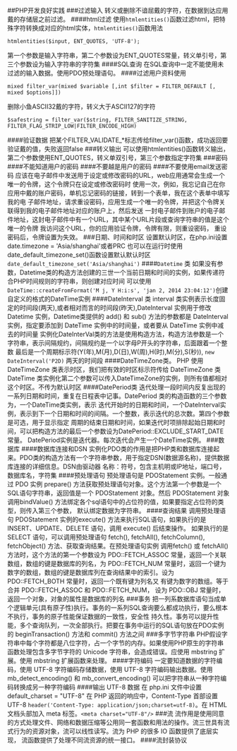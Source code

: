 ##PHP开发良好实践
###过滤输入
转义或删除不谙屈戴的字符，在数据到达应用戴的存储层之前过滤。
####html过滤
使用`htmlentities()`函数过滤html，把特殊字符转换成对应的html实体，`htmlentities()`函数用法
```$xslt
htmlentities($input, ENT_QUOTES, 'UTF-8');
```
第一个参数是输入字符串，第二个参数设为ENT_QUOTES常量，转义单引号，第三个参数设为输入字符串的字符集
####SQL查询
在SQL查询中一定不能使用未过滤的输入数据。使用PDO预处理语句。
####过滤用户资料使用
```$xslt
mixed filter_var(mixed $variable [,int $filter = FILTER_DEFAULT [, mixed $options]])
```
删除小鱼ASCII32戴的字符，转义大于ASCII127的字符
```$xslt
$safestring = filter_var($string, FILTER_SANITIZE_STRING, FILTER_FLAG_STRIP_LOW|FILTER_ENCODE_HIGH)
```
####验证数据
把某个FILTER_VALIDATE_*标志传给filter_var()函数，成功返回要验证戴的值，失败返回false
###转义输出
可以使用htmlentities()函数转义输出，第二个参数使用ENT_QUOTES，转义单双引号，第三个参数指定字符集
###密码
####不能知道用户的密码
####不要越是用户的密码
####不要使用email发送密码
应该在电子邮件中发送用于设定或修改密码的URL，web应用通常会生成一个唯一的令牌，这个令牌只在设定或修改密码时
使用一次，例如，我忘记自己在你应用中戴的账户密码，单机忘记密码的链接，转到一个表单，我在这个表单中填写我的电
子邮件地址，请求重设密码，应用生成一个唯一的令牌，并把这个令牌关联得到我的电子邮件地址对应的账户上，然后发送
一封电子邮件到账户的电子邮件地址，这封电子邮件中有一个URL，其中某个URL片段或查询字符串的值是这个唯一的令牌
我访问这个URL，你的应用验证令牌，令牌有限，则重设密码， 重设密码后，令牌设置为失效。
###日期、时间和时区
设置默认时区，在php.ini设置date.timezone = 'Asia/shanghai'或者PRC
也可以在运行时使用date_default_timezone_set()函数设置默认默认时区`date_default_timezone_set('Asia/shanghai')`
####`Datetime` 类
如果没有参数，Datetime类的构造方法创建的三世一个当前日期和时间的实例，如果传递符合PHP时间规则的字符串，则创建对应时间
可以使用`DateTime::createFromFormat('M j, Y H:i:s', 'jan 2, 2014 23:04:12')`创建自定义的格式的DateTime实例
####DateInterval 类
interval 类实例表示长度固定的时间段(两天),或者相对而言的时间段(昨天),DateInterval 实例用于修改 Datetime 实例，Datetime类提供的
add() 和 sub() 方法的参数都是 DateInterval 实例，指定要添加到 DateTime 实例中的时间量，或者要从 DateTime 实例中减去的时间量
实例化DateInterVal类的方法是使用构造方法，构造方法参数是一个字符串，表示间隔规约，间隔规约是一个以字母P开头的字符串，后面跟着一个整数
最后是一个周期标示符(Y(年),M(月),D(日),W(周),H(时),M(分),S(秒)), `new DateInterval('P2D)` 两天的时间段
####DateTimeZone类。
PHP 使用 DateTimeZone 类表示时区，我们把有效的时区标示符传给 DateTimeZone 类
DateTime 类实例化第二个参数可以传入DateTimeZone的实例，则所有值都相对这个时区。不传为默认时区
####DatePeriod类
迭代处理一段时间内反复出现的一系列日期和时间，重复在日程表中记事。DatePeriod 类的构造函数的三个参数为，一个DateTime类实例，表示
迭代开始时的日期和时间，一个DateInterval实例，表示到下一个日期和时间的间隔。一个整数，表示迭代的总次数。第四个参数是可选，用于显示指定
周期的结束日期和时间，如果迭代时项排除起始日期和时间，可以把构造方法的最后一个参数设为DatePeriod::EXCLUDE_START_DATE常量。
DatePeriod实例是迭代器。每次迭代会产生一个DateTime实例。
###数据库
####数据库连接和DSN
实例化PDO类的作用是把PHP类和数据库连接起来。PDO类的构造方法有一个字符串参数，用于指定DSN(数据源名称)，提供数据库连接的详细信息。DSN由驱动器
名称：符号，包含主机明或IP地址，端口号，数据库名，字符集
####预处理语句
预处理语句是 PDOStatement 实例。一般通过 PDO 实例 prepare() 方法获取预处理语句对象。这个方法第一个参数是一个SQL语句字符串，返回值是一个
PDOStatement 对象。然后 PDOStatement 对象调用bindValue() 方法绑定各个sql语句中的占位符的值，如果要指定占位符的类型，则传入第三个参数，
默认绑定数据为字符串。
####查询结果
调用预处理语句 PDOStatement 实例的execute() 方法来执行SQL语句，如果执行的是INSERT、UPDATE、DELETE 语句，调用 execute() 后结束操作。
如果执行的是 SELECT 语句，可以调用预处理语句 fetch(), fetchAll(), fetchColumn(), fetchObject() 方法、获取查询结果。在预处理语句实例
调用fetch() 或 fetchAll() 方法时，这个方法的第一个参数设为 PDO::FETCH_ASSOC 常量，返回一个关联数组，数组的键是数据库的列名，为 
PDO::FETCH_NUM 常量时，返回一个键为数字的数组，数组的键是数据库列在查询结果中的索引。设为 PDO::FETCH_BOTH 常量时，返回一个既有键为列名又
有键为数字的数组。等于合并 PDO::FETCH_ASSOC 和 PDO::FETCH_NUM， 设为 PDO::OBJ 常量时，返回一个对象，对象的属性是数据库的列名
###事务
把一列系数据库语句当成单个逻辑单元(具有原子性)执行。事务的一系列SQL查询要么都成功执行，要么根本不执行，事务的原子性能保证数据的一致性，安全性
持久性。事务可以提升性能，多个查询队列，一次全部执行。把要在事务中运行的SQL语句放在PDO实例的 beginTransaction() 方法和 commit() 方法之间
###多字节字符串
PHP假设字符串中每个字符都是八位字符，占一个字节的内存。如果使用PHP原生的字符串函数处理包含多字节字符的 Unicode 字符串，会造成错误。应使用
mbstring 扩展。使用 mbstring 扩展函数来处理。
####字符编码
一定要知道数据的字符编码，使用 UTF-8 字符编码存储数据，使用 UTF-8 字符编码输出数据。使用 mb_detect_encoding() 和 mb_convert_encoding()
 可以把字符串从一种字符编码转换成另一种字符编码
####输出 UTF-8 数据
在 php.ini 文件中设置 default_charset = "UTF-8"
在 PHP 返回的响应中，Content-Type 首部设置 UTF-8 
`header('Content-Type: application/json;charset=utf-8)`。在 HTML 文档头部加入 meta 标签。`<meta charset="UTF-8"/>`
###流
流作用是使用同意的方式处理文件、网络和数据压缩等公用同一套函数和用法的操作。流三世具有流式行为的资源对象，流可以线性读写。流为 PHP 的很多 IO
函数提供了底层实现， 流函数提供了处理不同流资源的统一接口。
####流封装协议
